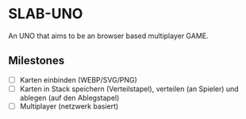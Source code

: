 # SLAB-UNO

An UNO that aims to be an browser based multiplayer GAME.

## Milestones

- [ ] Karten einbinden (WEBP/SVG/PNG)
- [ ] Karten in Stack speichern (Verteilstapel), verteilen (an Spieler) und ablegen (auf den Ablegstapel)
- [ ] Multiplayer (netzwerk basiert)
